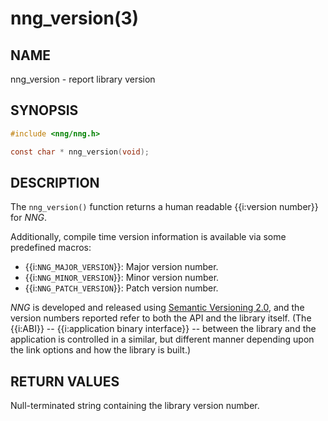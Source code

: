 # nng_version(3)

## NAME

nng_version - report library version

## SYNOPSIS

```c
#include <nng/nng.h>

const char * nng_version(void);
```

## DESCRIPTION

The `nng_version()` function returns a human readable {{i:version number}}
for _NNG_.

Additionally, compile time version information is available
via some predefined macros:

- {{i:`NNG_MAJOR_VERSION`}}: Major version number.
- {{i:`NNG_MINOR_VERSION`}}: Minor version number.
- {{i:`NNG_PATCH_VERSION`}}: Patch version number.

_NNG_ is developed and released using
[Semantic Versioning 2.0](http://www.semver.org), and
the version numbers reported refer to both the API and the library itself.
(The {{i:ABI}} -- {{i:application binary interface}} -- between the
library and the application is controlled in a similar, but different
manner depending upon the link options and how the library is built.)

## RETURN VALUES

Null-terminated string containing the library version number.
